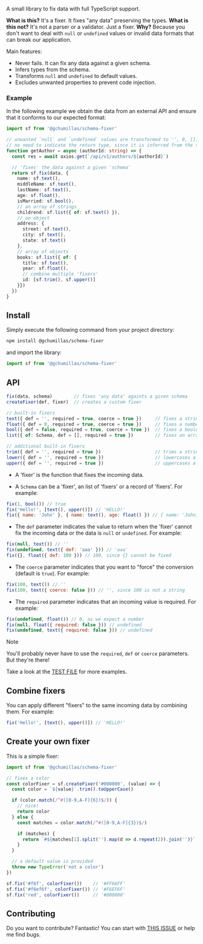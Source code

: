A small library to fix data with full TypeScript support.

**What is this?** It's a fixer. It fixes "any data" preserving the types. **What is this not?** It's not a parser or a validator. Just a fixer. **Why?** Because you don't want to deal with `null` or `undefined` values ​​or invalid data formats that can break our application.

Main features:

- Never fails. It can fix any data against a given schema.
- Infers types from the schema.
- Transforms `null` and `undefined` ​​to default values.
- Excludes unwanted properties to prevent code injection.

### Example

In the following example we obtain the data from an external API and ensure that it conforms to our expected format:

```ts
import sf from '@gchumillas/schema-fixer'

// unwanted `null` and `undefined` values are transformed to '', 0, [], etc.
// no need to indicate the return type, since it is inferred from the schema
function getAuthor = async (authorId: string) => {
  const res = await axios.get(`/api/v1/authors/${authorId}`)

  // 'fixes' the data against a given 'schema'
  return sf.fix(data, {
    name: sf.text(),
    middleName: sf.text(),
    lastName: sf.text(),
    age: sf.float(),
    isMarried: sf.bool(),
    // an array of strings
    childrend: sf.list({ of: sf.text() }),
    // an object
    address: {
      street: sf.text(),
      city: sf.text(),
      state: sf.text()
    },
    // array of objects
    books: sf.list({ of: {
      title: sf.text(),
      year: sf.float(),
      // combine multiple 'fixers'
      id: [sf.trim(), sf.upper()]
    }})
  })
}
```

## Install

Simply execute the following command from your project directory:

```bash
npm install @gchumillas/schema-fixer
```

and import the library:

```js
import sf from '@gchumillas/schema-fixer'
```

## API

```js
fix(data, schema)        // fixes 'any data' againts a given schema
createFixer(def, fixer)  // creates a custom fixer

// built-in fixers
text({ def = '', required = true, coerce = true })     // fixes a string
float({ def = 0, required = true, coerce = true })     // fixes a number
bool({ def = false, required = true, coerce = true })  // fixes a boolean
list({ of: Schema, def = [], required = true })        // fixes an array

// additional built-in fixers
trim({ def = '', required = true })                    // trims a string
lower({ def = '', required = true })                   // lowercases a string
upper({ def = '', required = true })                   // uppercases a string
```

- A 'fixer' is the function that fixes the incoming data.

- A `Schema` can be a 'fixer', an list of 'fixers' or a record of 'fixers'. For example:

```js
fix(1, bool()) // true
fix('Hello!', [text(), upper()]) // 'HELLO!'
fix({ name: 'John' }, { name: text(), age: float() }) // { name: 'John, age: 0 }
```

- The `def` parameter indicates the value to return when the 'fixer' cannot fix the incoming data or the data is `null` or `undefined`. For example:

```js
fix(null, text()) // ''
fix(undefined, text({ def: 'aaa' })) // 'aaa'
fix({}, float({ def: 100 })) // 100, since {} cannot be fixed
```

- The `coerce` parameter indicates that you want to "force" the conversion (default is `true`). For example:

```js
fix(100, text()) // ''
fix(100, text({ coerce: false })) // '', since 100 is not a string
```

- The `required` parameter indicates that an incoming value is required. For example:

```js
fix(undefined, float()) // 0, as we expect a number
fix(null, float({ required: false })) // undefined
fix(undefined, text({ required: false })) // undefined
```

> [!NOTE]
> You'll probably never have to use the `required`, `def` or `coerce` parameters. But they're there!

Take a look at the [TEST FILE](./src/index.test.ts) for more examples.

## Combine fixers

You can apply different "fixers" to the same incoming data by combining them. For example:

```js
fix('Hello!', [text(), upper()]) // 'HELLO!'
```

## Create your own fixer

This is a simple fixer:

```ts
import sf from '@gchumillas/schema-fixer'

// fixes a color
const colorFixer = sf.createFixer('#000000', (value) => {
  const color = `${value}`.trim().toUpperCase()

  if (color.match(/^#([0-9,A-F]{6})$/)) {
    // nice!
    return color
  } else {
    const matches = color.match(/^#([0-9,A-F]{3})$/)

    if (matches) {
      return `#${matches[1].split('').map(d => d.repeat(2)).join('')}`
    }
  }

  // a default value is provided
  throw new TypeError('not a color')
})

sf.fix('#f6f', colorFixer())    // '#FF66FF'
sf.fix('#f6ef6f', colorFixer()) // '#F6EF6F'
sf.fix('red', colorFixer())     // '#000000'
```

## Contributing

Do you want to contribute? Fantastic! You can start with [THIS ISSUE](./issues/10) or help me find bugs.
